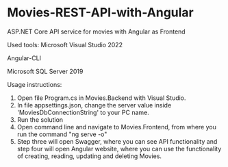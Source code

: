 # Movies-REST-API-with-Angular
ASP.NET Core API service for movies with Angular as Frontend


Used tools:
Microsoft Visual Studio 2022

Angular-CLI

Microsoft SQL Server 2019

Usage instructions:
1. Open file Program.cs in Movies.Backend with Visual Studio. 
2. In file appsettings.json, change the server value inside 'MoviesDbConnectionString' to your PC name. 
3. Run the solution
4. Open command line and navigate to Movies.Frontend, from where you run the command "ng serve -o"
5. Step three will open Swagger, where you can see API functionality and step four will open Angular website, where you can use 
the functionality of creating, reading, updating and deleting Movies.
